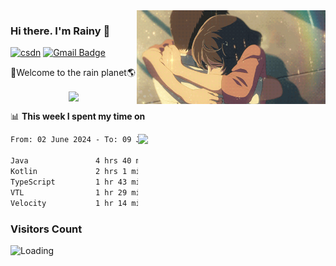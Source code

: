 <img  align='right' height="150" src="https://github.com/LikeRainDay/LikeRainDay/blob/master/pic/img_rain_1.gif?raw=true">



### Hi there. I'm Rainy :lemon:

[![csdn](https://img.shields.io/badge/-csdn-c14438?style=flat-square&logo=c&logoColor=white)](https://blog.csdn.net/qq_15807167)
[![Gmail Badge](https://img.shields.io/badge/-gmail-c14438?style=flat-square&logo=Gmail&logoColor=white&link=mailto:houshuai0816@gmail.com)](mailto:houshuai0816@gmail.com)

🚀Welcome to the rain planet🌎

<center>
<img align='center'  src="https://source.unsplash.com/user/rainyhehe/likes">
</center>

📊 **This week I spent my time on**

<img align='right'   width="300" src="https://github-readme-stats.vercel.app/api?username=LikeRainDay&show_icons=true&title_color=fff&icon_color=79ff97&text_color=9f9f9f&bg_color=151515&count_private=true">

<!--START_SECTION:waka-->

```txt
From: 02 June 2024 - To: 09 June 2024

Java               4 hrs 40 mins   ███████▓░░░░░░░░░░░░░░░░░   30.68 %
Kotlin             2 hrs 1 min     ███▒░░░░░░░░░░░░░░░░░░░░░   13.24 %
TypeScript         1 hr 43 mins    ██▓░░░░░░░░░░░░░░░░░░░░░░   11.25 %
VTL                1 hr 29 mins    ██▒░░░░░░░░░░░░░░░░░░░░░░   09.76 %
Velocity           1 hr 14 mins    ██░░░░░░░░░░░░░░░░░░░░░░░   08.12 %
```

<!--END_SECTION:waka-->

### Visitors Count
<img align="left" src = "https://profile-counter.glitch.me/LikeRainDay/count.svg" alt ="Loading">

